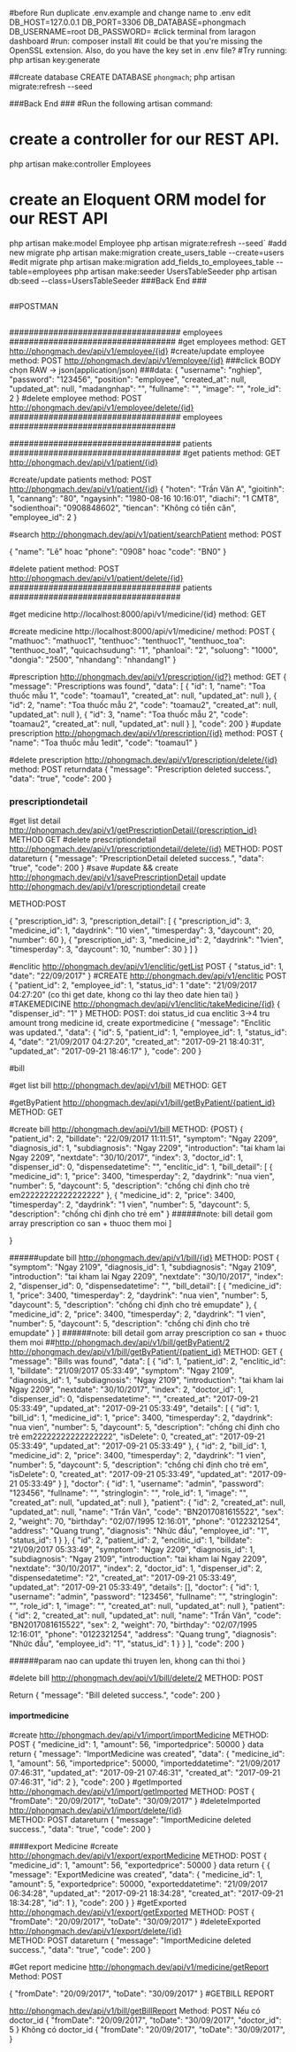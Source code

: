 #before Run
  duplicate .env.example and change name to .env
  edit
    DB_HOST=127.0.0.1
    DB_PORT=3306
    DB_DATABASE=phongmach            
    DB_USERNAME=root
    DB_PASSWORD=
#click terminal from laragon dashboard
#run:
  composer install
#it could be that you're missing the OpenSSL extension. Also, do you have the key set in .env file?
#Try running:
  php artisan key:generate

##create database
CREATE DATABASE `phongmach`;
php artisan migrate:refresh --seed


###Back End ###
#Run the following artisan command:
# create a controller for our REST API.
  php artisan make:controller Employees
# create an Eloquent ORM model for our REST API
  php artisan make:model Employee
  php artisan migrate:refresh --seed`
#add new migrate
  php artisan make:migration create_users_table --create=users
#edit migrate
  php artisan make:migration add_fields_to_employees_table --table=employees
  php artisan make:seeder UsersTableSeeder
  php artisan db:seed --class=UsersTableSeeder
###Back End ###

##
##POSTMAN
##

################################### employees ##################################
#get employees
method: GET
http://phongmach.dev/api/v1/employee/{id}
#create/update employee
method: POST
http://phongmach.dev/api/v1/employee/{id}
###click BODY chọn RAW -> json(application/json)
###data:
{
	 "username": "nghiep",
    "password": "123456",
    "position": "employee",
    "created_at": null,
    "updated_at": null,
    "madangnhap": "",
    "fullname": "",
    "image": "",
    "role_id": 2
}
#delete employee
method: POST
http://phongmach.dev/api/v1/employee/delete/{id}
################################### employees ##################################

################################### patients ###################################
#get patients
method: GET
http://phongmach.dev/api/v1/patient/{id}

#create/update patients
method: POST
http://phongmach.dev/api/v1/patient/{id}
{
    "hoten": "Trần Văn A",
    "gioitinh": 1,
    "cannang": "80",
    "ngaysinh": "1980-08-16 10:16:01",
    "diachi": "1 CMT8",
    "sodienthoai": "0908848602",
    "tiencan": "Không có tiền căn",
    "employee_id": 2
}


#search
http://phongmach.dev/api/v1/patient/searchPatient
method: POST

{
  "name": "Lê" hoac "phone": "0908" hoac "code": "BN0"
}

#delete patient
method: POST
http://phongmach.dev/api/v1/patient/delete/{id}
################################### patients ###################################





#get medicine
http://localhost:8000/api/v1/medicine/{id}
method: GET

#create medicine
http://localhost:8000/api/v1/medicine/
method: POST
{
	"mathuoc": "mathuoc1",
	"tenthuoc": "tenthuoc1",
	"tenthuoc_toa": "tenthuoc_toa1",
	"quicachsudung": "1",
	"phanloai": "2",
	"soluong": "1000",
	"dongia": "2500",
	"nhandang": "nhandang1"
}


#prescription
http://phongmach.dev/api/v1/prescription/{id?}
method: GET
{
    "message": "Prescriptions was found",
    "data": [
        {
            "id": 1,
            "name": "Toa thuốc mẫu 1",
            "code": "toamau1",
            "created_at": null,
            "updated_at": null
        },
        {
            "id": 2,
            "name": "Toa thuốc mẫu 2",
            "code": "toamau2",
            "created_at": null,
            "updated_at": null
        },
        {
            "id": 3,
            "name": "Toa thuốc mẫu 2",
            "code": "toamau2",
            "created_at": null,
            "updated_at": null
        }
    ],
    "code": 200
}
#update prescription
http://phongmach.dev/api/v1/prescription/{id}
method: POST
{
  "name": "Toa thuốc mẫu 1edit",
  "code": "toamau1"
}

#delete prescription
http://phongmach.dev/api/v1/prescription/delete/{id}
method: POST
returndata
{
    "message": "Prescription deleted success.",
    "data": "true",
    "code": 200
}


### prescriptiondetail
#get list detail
http://phongmach.dev/api/v1/getPrescriptionDetail/{prescription_id}
METHOD GET
#delete prescriptiondetail
http://phongmach.dev/api/v1/prescriptiondetail/delete/{id}
METHOD: POST
datareturn
{
    "message": "PrescriptionDetail deleted success.",
    "data": "true",
    "code": 200
}
#save
#update && create
http://phongmach.dev/api/v1/savePrescriptionDetail   update
http://phongmach.dev/api/v1/prescriptiondetail  create

METHOD:POST

{
  "prescription_id": 3,
  "prescription_detail": [
    {
      "prescription_id": 3,
      "medicine_id": 1,
      "daydrink": "10 vien",
      "timesperday": 3,
      "daycount": 20,
      "number": 60
    },
    {
      "prescription_id": 3,
      "medicine_id": 2,
      "daydrink": "1vien",
      "timesperday": 3,
      "daycount": 10,
      "number": 30
    }
  ]
}


#enclitic
http://phongmach.dev/api/v1/enclitic/getList
POST
{
  "status_id": 1,
  "date": "22/09/2017"
}
 #CREATE 
 http://phongmach.dev/api/v1/enclitic
 POST
{
  "patient_id": 2,
    "employee_id": 1,
    "status_id": 1
    "date": "21/09/2017 04:27:20" (co thi get date, khong co thi lay theo date hien tai)
}
#TAKEMEDICINE
 http://phongmach.dev/api/v1/enclitic/takeMedicine/{id}
{
	"dispenser_id": "1"
}
 METHOD: POST: doi status_id cua enclitic 3->4
 tru amount trong medicine id,
 create exportmedicine
 {
    "message": "Enclitic was updated.",
    "data": {
        "id": 5,
        "patient_id": 1,
        "employee_id": 1,
        "status_id": 4,
        "date": "21/09/2017 04:27:20",
        "created_at": "2017-09-21 18:40:31",
        "updated_at": "2017-09-21 18:46:17"
    },
    "code": 200
}




#bill

#get list bill
http://phongmach.dev/api/v1/bill
METHOD: GET

#getByPatient
http://phongmach.dev/api/v1/bill/getByPatient/{patient_id}
METHOD: GET

#create bill
http://phongmach.dev/api/v1/bill
METHOD: {POST}
{
    "patient_id": 2,
    "billdate": "22/09/2017 11:11:51",
    "symptom": "Ngay 2209",
    "diagnosis_id": 1,
    "subdiagnosis": "Ngay 2209",
    "introduction": "tai kham lai Ngay 2209",
    "nextdate": "30/10/2017",
    "index": 3,
    "doctor_id": 1,
    "dispenser_id": 0,
    "dispensedatetime": "",
    "enclitic_id": 1,
    "bill_detail": [
      {
        "medicine_id": 1,
        "price": 3400,
        "timesperday": 2,
        "daydrink": "nua vien",
        "number": 5,
        "daycount": 5,
          "description": "chống chỉ định cho trẻ em22222222222222222"
      },
      {
        "medicine_id": 2,
        "price": 3400,
        "timesperday": 2,
        "daydrink": "1 vien",
        "number": 5,
        "daycount": 5,
        "description": "chống chỉ định cho trẻ em"
        }
######note: bill detail gom array prescription co san + thuoc them moi
      ]
    
}


######update bill
http://phongmach.dev/api/v1/bill/{id}
METHOD: POST
{
    "symptom": "Ngay 2109",
    "diagnosis_id": 1,
    "subdiagnosis": "Ngay 2109",
    "introduction": "tai kham lai Ngay 2209",
    "nextdate": "30/10/2017",
    "index": 2,
    "dispenser_id": 0,
    "dispensedatetime": "",
    "bill_detail": [
      {
        "medicine_id": 1,
            "price": 3400,
            "timesperday": 2,
            "daydrink": "nua vien",
            "number": 5,
            "daycount": 5,
          "description": "chống chỉ định cho trẻ emupdate"
      },
      {
            "medicine_id": 2,
            "price": 3400,
            "timesperday": 2,
            "daydrink": "1 vien",
            "number": 5,
            "daycount": 5,
            "description": "chống chỉ định cho trẻ emupdate"
        }
      ]
######note: bill detail gom array prescription co san + thuoc them moi
##http://phongmach.dev/api/v1/bill/getByPatient/2
http://phongmach.dev/api/v1/bill/getByPatient/{patient_id}
METHOD: GET
{
    "message": "Bills was found",
    "data": [
        {
            "id": 1,
            "patient_id": 2,
            "enclitic_id": 1,
            "billdate": "21/09/2017 05:33:49",
            "symptom": "Ngay 2109",
            "diagnosis_id": 1,
            "subdiagnosis": "Ngay 2109",
            "introduction": "tai kham lai Ngay 2209",
            "nextdate": "30/10/2017",
            "index": 2,
            "doctor_id": 1,
            "dispenser_id": 0,
            "dispensedatetime": "",
            "created_at": "2017-09-21 05:33:49",
            "updated_at": "2017-09-21 05:33:49",
            "details": [
                {
                    "id": 1,
                    "bill_id": 1,
                    "medicine_id": 1,
                    "price": 3400,
                    "timesperday": 2,
                    "daydrink": "nua vien",
                    "number": 5,
                    "daycount": 5,
                    "description": "chống chỉ định cho trẻ em22222222222222222",
                    "isDelete": 0,
                    "created_at": "2017-09-21 05:33:49",
                    "updated_at": "2017-09-21 05:33:49"
                },
                {
                    "id": 2,
                    "bill_id": 1,
                    "medicine_id": 2,
                    "price": 3400,
                    "timesperday": 2,
                    "daydrink": "1 vien",
                    "number": 5,
                    "daycount": 5,
                    "description": "chống chỉ định cho trẻ em",
                    "isDelete": 0,
                    "created_at": "2017-09-21 05:33:49",
                    "updated_at": "2017-09-21 05:33:49"
                }
            ],
            "doctor": {
                "id": 1,
                "username": "admin",
                "password": "123456",
                "fullname": "",
                "stringlogin": "",
                "role_id": 1,
                "image": "",
                "created_at": null,
                "updated_at": null
            },
            "patient": {
                "id": 2,
                "created_at": null,
                "updated_at": null,
                "name": "Trần Văn",
                "code": "BN2017081615522",
                "sex": 2,
                "weight": 70,
                "birthday": "02/07/1995 12:16:01",
                "phone": "0122321254",
                "address": "Quang trung",
                "diagnosis": "Nhức đầu",
                "employee_id": "1",
                "status_id": 1
            }
        },
        {
            "id": 2,
            "patient_id": 2,
            "enclitic_id": 1,
            "billdate": "21/09/2017 05:33:49",
            "symptom": "Ngay 2209",
            "diagnosis_id": 1,
            "subdiagnosis": "Ngay 2109",
            "introduction": "tai kham lai Ngay 2209",
            "nextdate": "30/10/2017",
            "index": 2,
            "doctor_id": 1,
            "dispenser_id": 2,
            "dispensedatetime": "2",
            "created_at": "2017-09-21 05:33:49",
            "updated_at": "2017-09-21 05:33:49",
            "details": [],
            "doctor": {
                "id": 1,
                "username": "admin",
                "password": "123456",
                "fullname": "",
                "stringlogin": "",
                "role_id": 1,
                "image": "",
                "created_at": null,
                "updated_at": null
            },
            "patient": {
                "id": 2,
                "created_at": null,
                "updated_at": null,
                "name": "Trần Văn",
                "code": "BN2017081615522",
                "sex": 2,
                "weight": 70,
                "birthday": "02/07/1995 12:16:01",
                "phone": "0122321254",
                "address": "Quang trung",
                "diagnosis": "Nhức đầu",
                "employee_id": "1",
                "status_id": 1
            }
        }
    ],
    "code": 200
}

######param nao can update thi truyen len, khong can thi thoi
}

#delete bill 
http://phongmach.dev/api/v1/bill/delete/2
METHOD: POST

Return {
    "message": "Bill deleted success.",
    "code": 200
}


#### importmedicine
#create
    http://phongmach.dev/api/v1/import/importMedicine
    METHOD: POST
    {
    "medicine_id": 1,
    "amount": 56,
    "importedprice": 50000
    }
    data return {
        "message": "ImportMedicine was created",
        "data": {
            "medicine_id": 1,
            "amount": 56,
            "importedprice": 50000,
            "importeddatetime": "21/09/2017 07:46:31",
            "updated_at": "2017-09-21 07:46:31",
            "created_at": "2017-09-21 07:46:31",
            "id": 2
        },
        "code": 200
    }
#getImported
    http://phongmach.dev/api/v1/import/getImported
    METHOD: POST
    {
      "fromDate": "20/09/2017",
      "toDate": "30/09/2017"
    }
#deleteImported
    http://phongmach.dev/api/v1/import/delete/{id}  
    METHOD: POST
    datareturn
    {
    "message": "ImportMedicine deleted success.",
    "data": "true",
    "code": 200
    }   

####export Medicine
#create
    http://phongmach.dev/api/v1/export/exportMedicine
    METHOD: POST
    {
    "medicine_id": 1,
    "amount": 56,
    "exportedprice": 50000
    }
    data return {
        {
            "message": "ExportMedicine was created",
            "data": {
                "medicine_id": 1,
                "amount": 5,
                "exportedprice": 50000,
                "exporteddatetime": "21/09/2017 06:34:28",
                "updated_at": "2017-09-21 18:34:28",
                "created_at": "2017-09-21 18:34:28",
                "id": 1
            },
            "code": 200
        }
    }
#getExported
    http://phongmach.dev/api/v1/export/getExported
    METHOD: POST
    {
      "fromDate": "20/09/2017",
      "toDate": "30/09/2017"
    }
#deleteExported
    http://phongmach.dev/api/v1/export/delete/{id}  
    METHOD: POST
    datareturn
    {
    "message": "ImportMedicine deleted success.",
    "data": "true",
    "code": 200
    }   



#Get report medicine
http://phongmach.dev/api/v1/medicine/getReport
Method: POST

{
    "fromDate": "20/09/2017",
    "toDate": "30/09/2017"
}
#GETBILL REPORT

http://phongmach.dev/api/v1/bill/getBillReport
Method: POST
Nếu có doctor_id
{
    "fromDate": "20/09/2017",
    "toDate": "30/09/2017",
    "doctor_id": 5
}
Không có doctor_id
{
    "fromDate": "20/09/2017",
    "toDate": "30/09/2017",
}